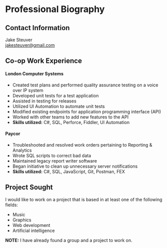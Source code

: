 # Professional Biography  

## Contact Information  

Jake Steuver  
jakesteuver@gmail.com  

## Co-op Work Experience  

#### London Computer Systems  

* Created test plans and performed quality assurance testing on a voice over IP system  
* Developed unit tests for a test application  
* Assisted in testing for releases  
* Utilized UI Automation to automate unit tests  
* Modified existing endpoints for application programming interface (API)  
* Worked with other teams to add new features to the API  
* **Skills utilized:** C#, SQL, Perforce, Fiddler, UI Automation  

#### Paycor  

* Troubleshooted and resolved work orders pertaining to Reporting & Analytics  
* Wrote SQL scripts to correct bad data  
* Maintained legacy report writer software  
* Began initiative to clean up unnecessary server notifications  
* **Skills utilized:** C#, SQL, JavaScript, Git, Postman, FEX  

## Project Sought  

I would like to work on a project that is based in at least one of the following fields:  

* Music  
* Graphics  
* Web development  
* Artificial intelligence  

**NOTE:** I have already found a group and a project to work on.  
